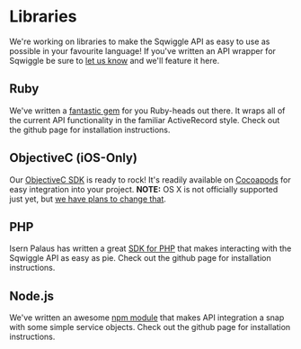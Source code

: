 # Libraries

We're working on libraries to make the Sqwiggle API as easy to use as possible in your favourite language! If you've written an API wrapper for Sqwiggle be sure to [let us know](https://www.sqwiggle.com/contact) and we'll feature it here.

## Ruby
We've written a [fantastic gem](https://github.com/sqwiggle/sqwiggle-ruby) for you Ruby-heads out there. It wraps all of the current API functionality in the familiar ActiveRecord style. Check out the github page for installation instructions.

## ObjectiveC (iOS-Only)
Our [ObjectiveC SDK](https://github.com/sqwiggle/sqwiggle-ios-sdk) is ready to rock! It's readily available on [Cocoapods](http://cocoapods.org/?q=Sqwigg) for easy integration into your project. <b>NOTE:</b> OS X is not officially supported just yet, but [we have plans to change that](https://github.com/sqwiggle/sqwiggle-ios-sdk/issues/24).

## PHP
Isern Palaus has written a great [SDK for PHP](https://github.com/ipalaus/sqwiggle-php-sdk) that makes interacting with the Sqwiggle API as easy as pie. Check out the github page for installation instructions.

## Node.js
We've written an awesome [npm module](https://github.com/sqwiggle/sqwiggle-node) that makes API integration a snap with some simple service objects. Check out the github page for installation instructions.
